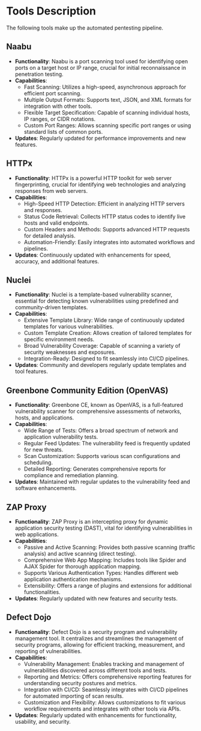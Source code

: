 # Tools Description

The following tools make up the automated pentesting pipeline.


## Naabu

- **Functionality**: Naabu is a port scanning tool used for identifying open ports on a target host or IP range, crucial for initial reconnaissance in penetration testing.
- **Capabilities**:
  - Fast Scanning: Utilizes a high-speed, asynchronous approach for efficient port scanning.
  - Multiple Output Formats: Supports text, JSON, and XML formats for integration with other tools.
  - Flexible Target Specification: Capable of scanning individual hosts, IP ranges, or CIDR notations.
  - Custom Port Ranges: Allows scanning specific port ranges or using standard lists of common ports.
- **Updates**: Regularly updated for performance improvements and new features.

## HTTPx

- **Functionality**: HTTPx is a powerful HTTP toolkit for web server fingerprinting, crucial for identifying web technologies and analyzing responses from web servers.
- **Capabilities**:
  - High-Speed HTTP Detection: Efficient in analyzing HTTP servers and responses.
  - Status Code Retrieval: Collects HTTP status codes to identify live hosts and valid endpoints.
  - Custom Headers and Methods: Supports advanced HTTP requests for detailed analysis.
  - Automation-Friendly: Easily integrates into automated workflows and pipelines.
- **Updates**: Continuously updated with enhancements for speed, accuracy, and additional features.

## Nuclei

- **Functionality**: Nuclei is a template-based vulnerability scanner, essential for detecting known vulnerabilities using predefined and community-driven templates.
- **Capabilities**:
  - Extensive Template Library: Wide range of continuously updated templates for various vulnerabilities.
  - Custom Template Creation: Allows creation of tailored templates for specific environment needs.
  - Broad Vulnerability Coverage: Capable of scanning a variety of security weaknesses and exposures.
  - Integration-Ready: Designed to fit seamlessly into CI/CD pipelines.
- **Updates**: Community and developers regularly update templates and tool features.

## Greenbone Community Edition (OpenVAS)

- **Functionality**: Greenbone CE, known as OpenVAS, is a full-featured vulnerability scanner for comprehensive assessments of networks, hosts, and applications.
- **Capabilities**:
  - Wide Range of Tests: Offers a broad spectrum of network and application vulnerability tests.
  - Regular Feed Updates: The vulnerability feed is frequently updated for new threats.
  - Scan Customization: Supports various scan configurations and scheduling.
  - Detailed Reporting: Generates comprehensive reports for compliance and remediation planning.
- **Updates**: Maintained with regular updates to the vulnerability feed and software enhancements.

## ZAP Proxy

- **Functionality**: ZAP Proxy is an intercepting proxy for dynamic application security testing (DAST), vital for identifying vulnerabilities in web applications.
- **Capabilities**:
  - Passive and Active Scanning: Provides both passive scanning (traffic analysis) and active scanning (direct testing).
  - Comprehensive Web App Mapping: Includes tools like Spider and AJAX Spider for thorough application mapping.
  - Supports Various Authentication Types: Handles different web application authentication mechanisms.
  - Extensibility: Offers a range of plugins and extensions for additional functionalities.
- **Updates**: Regularly updated with new features and security tests.


## Defect Dojo

- **Functionality**: Defect Dojo is a security program and vulnerability management tool. It centralizes and streamlines the management of security programs, allowing for efficient tracking, measurement, and reporting of vulnerabilities.
- **Capabilities**:
  - Vulnerability Management: Enables tracking and management of vulnerabilities discovered across different tools and tests.
  - Reporting and Metrics: Offers comprehensive reporting features for understanding security postures and metrics.
  - Integration with CI/CD: Seamlessly integrates with CI/CD pipelines for automated importing of scan results.
  - Customization and Flexibility: Allows customizations to fit various workflow requirements and integrates with other tools via APIs.
- **Updates**: Regularly updated with enhancements for functionality, usability, and security.

